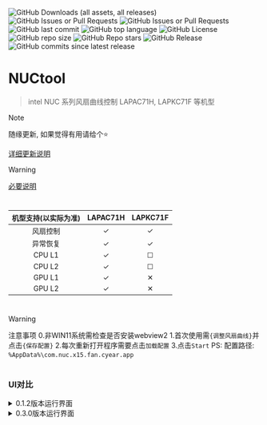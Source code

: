 
![GitHub Downloads (all assets, all releases)](https://img.shields.io/github/downloads/cyear/NUCtool/total?style=for-the-badge)
![GitHub Issues or Pull Requests](https://img.shields.io/github/issues/cyear/NUCtool?style=for-the-badge)
![GitHub Issues or Pull Requests](https://img.shields.io/github/issues-closed/cyear/NUCtool?style=for-the-badge)
![GitHub last commit](https://img.shields.io/github/last-commit/cyear/NUCtool?style=for-the-badge)
![GitHub top language](https://img.shields.io/github/languages/top/cyear/NUCtool?style=for-the-badge)
![GitHub License](https://img.shields.io/github/license/cyear/NUCtool?style=for-the-badge)
![GitHub repo size](https://img.shields.io/github/repo-size/cyear/NUCtool?style=for-the-badge)
![GitHub Repo stars](https://img.shields.io/github/stars/cyear/NUCtool?style=for-the-badge)
![GitHub Release](https://img.shields.io/github/v/release/cyear/NUCtool?style=for-the-badge)
![GitHub commits since latest release](https://img.shields.io/github/commits-since/cyear/NUCtool/latest?style=for-the-badge)

# NUCtool

> intel NUC 系列风扇曲线控制 LAPAC71H, LAPKC71F 等机型

> [!NOTE]
> 随缘更新, 如果觉得有用请给个⭐
>
> [详细更新说明](./src-tauri/NUCtoolChange.md)

> [!WARNING]
> [必要说明](assets/分析.md)

# 

|机型支持(以实际为准)|LAPAC71H|LAPKC71F|
|:--------:|:----:|:----:|
| 风扇控制 | ✓ | ✓ |
| 异常恢复 | ✓ | ✓ |
| CPU L1 | ✓ | ☐ |
| CPU L2 | ✓ | ☐ |
| GPU L1 | ✓ | ✕ |
| GPU L2 | ✓ | ✕ |

# 

> [!WARNING]
> 注意事项
> 0.非WIN11系统需检查是否安装webview2
> 1.首次使用需`{调整风扇曲线}`并点击`{保存配置}`
> 2.每次重新打开程序需要点击`加载配置`
> 3.点击`Start`
> PS: 配置路径: `%AppData%\com.nuc.x15.fan.cyear.app`

# 

### UI对比
<details>
  <summary>
    0.1.2版本运行界面
  </summary>

![0.1.2](assets/0.1.2.png)
</details>

<details>
  <summary>
    0.3.0版本运行界面
  </summary>

![0.3.0](assets/0.3.0.png)
</details>
